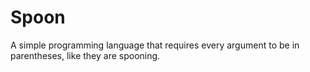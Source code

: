 # Spoon
A simple programming language that requires every argument to be in parentheses, like they are spooning.
